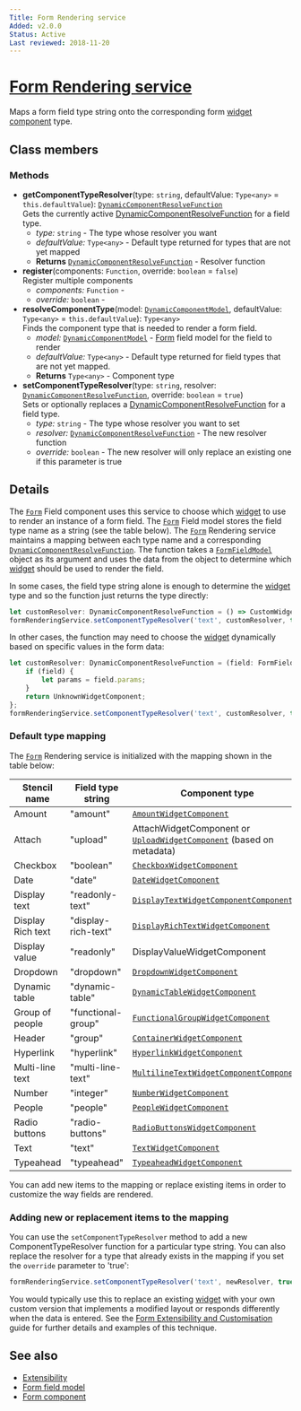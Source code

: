 ```yaml
---
Title: Form Rendering service
Added: v2.0.0
Status: Active
Last reviewed: 2018-11-20
---
```


# [Form Rendering service](../../../lib/core/src/lib/form/services/form-rendering.service.ts "Defined in form-rendering.service.ts")

Maps a form field type string onto the corresponding form [widget component](../../insights/components/widget.component.md) type.

## Class members

### Methods

-   **getComponentTypeResolver**(type: `string`, defaultValue: `Type<any>` = `this.defaultValue`): [`DynamicComponentResolveFunction`](lib/core/src/lib/common/services/dynamic-component-mapper.service.ts)<br/>
    Gets the currently active [DynamicComponentResolveFunction](lib/core/src/lib/common/services/dynamic-component-mapper.service.ts) for a field type.
    -   _type:_ `string`  - The type whose resolver you want
    -   _defaultValue:_ `Type<any>`  - Default type returned for types that are not yet mapped
    -   **Returns** [`DynamicComponentResolveFunction`](lib/core/src/lib/common/services/dynamic-component-mapper.service.ts) - Resolver function
-   **register**(components: `Function`, override: `boolean` = `false`)<br/>
    Register multiple components
    -   _components:_ `Function`  - 
    -   _override:_ `boolean`  - 
-   **resolveComponentType**(model: [`DynamicComponentModel`](lib/core/src/lib/common/services/dynamic-component-mapper.service.ts), defaultValue: `Type<any>` = `this.defaultValue`): `Type<any>`<br/>
    Finds the component type that is needed to render a form field.
    -   _model:_ [`DynamicComponentModel`](lib/core/src/lib/common/services/dynamic-component-mapper.service.ts)  - [Form](../../../lib/process-services/src/lib/task-list/models/form.model.ts) field model for the field to render
    -   _defaultValue:_ `Type<any>`  - Default type returned for field types that are not yet mapped.
    -   **Returns** `Type<any>` - Component type
-   **setComponentTypeResolver**(type: `string`, resolver: [`DynamicComponentResolveFunction`](lib/core/src/lib/common/services/dynamic-component-mapper.service.ts), override: `boolean` = `true`)<br/>
    Sets or optionally replaces a [DynamicComponentResolveFunction](lib/core/src/lib/common/services/dynamic-component-mapper.service.ts) for a field type.
    -   _type:_ `string`  - The type whose resolver you want to set
    -   _resolver:_ [`DynamicComponentResolveFunction`](lib/core/src/lib/common/services/dynamic-component-mapper.service.ts)  - The new resolver function
    -   _override:_ `boolean`  - The new resolver will only replace an existing one if this parameter is true

## Details

The [`Form`](../../../lib/process-services/src/lib/task-list/models/form.model.ts) Field component uses this service to choose which [widget](../../../lib/testing/src/lib/core/pages/form/widgets/widget.ts) to use to render an instance of a
form field. The [`Form`](../../../lib/process-services/src/lib/task-list/models/form.model.ts) Field model stores the field type name as a string (see the table below).
The [`Form`](../../../lib/process-services/src/lib/task-list/models/form.model.ts) Rendering service maintains a mapping between each type name and
a corresponding [`DynamicComponentResolveFunction`](lib/core/src/lib/common/services/dynamic-component-mapper.service.ts). The function takes a [`FormFieldModel`](../../core/models/form-field.model.md) object as its argument and
uses the data from the object to determine which [widget](../../../lib/testing/src/lib/core/pages/form/widgets/widget.ts) should be used to render the field.

In some cases, the field type string alone is enough to determine the [widget](../../../lib/testing/src/lib/core/pages/form/widgets/widget.ts) type and so the function
just returns the type directly:

```ts
let customResolver: DynamicComponentResolveFunction = () => CustomWidgetComponent;
formRenderingService.setComponentTypeResolver('text', customResolver, true);
```

In other cases, the function may need to choose the [widget](../../../lib/testing/src/lib/core/pages/form/widgets/widget.ts) dynamically based on
specific values in the form data:

```ts
let customResolver: DynamicComponentResolveFunction = (field: FormFieldModel): Type<{}> => {
    if (field) {
        let params = field.params;
    }
    return UnknownWidgetComponent;
};
formRenderingService.setComponentTypeResolver('text', customResolver, true);
```

### Default type mapping

The [`Form`](../../../lib/process-services/src/lib/task-list/models/form.model.ts) Rendering service is initialized with the mapping shown in the table below:

| Stencil name | Field type string | Component type |
| ------------ | ----------------- | -------------- |
| Amount | "amount" | [`AmountWidgetComponent`](../../../lib/core/src/lib/form/components/widgets/amount/amount.widget.ts) |
| Attach | "upload" | AttachWidgetComponent or [`UploadWidgetComponent`](../../../lib/process-services/src/lib/form/widgets/upload/upload.widget.ts) (based on metadata) |
| Checkbox | "boolean" | [`CheckboxWidgetComponent`](../../../lib/core/src/lib/form/components/widgets/checkbox/checkbox.widget.ts) |
| Date | "date" | [`DateWidgetComponent`](../../../lib/core/src/lib/form/components/widgets/date/date.widget.ts) |
| Display text | "readonly-text" | [`DisplayTextWidgetComponentComponent`](../../../lib/core/form/components/widgets/display-text/display-text.widget.ts) |
| Display Rich text | "display-rich-text" | [`DisplayRichTextWidgetComponent`](../../../lib/core/src/lib/form/components/widgets/display-rich-text/display-rich-text.widget.ts) |
| Display value | "readonly" | DisplayValueWidgetComponent |
| Dropdown | "dropdown" | [`DropdownWidgetComponent`](../../../lib/process-services/src/lib/form/widgets/dropdown/dropdown.widget.ts) |
| Dynamic table | "dynamic-table" | [`DynamicTableWidgetComponent`](../../../lib/process-services/src/lib/form/widgets/dynamic-table/dynamic-table.widget.ts) |
| Group of people | "functional-group" | [`FunctionalGroupWidgetComponent`](../../../lib/process-services/src/lib/form/widgets/functional-group/functional-group.widget.ts) |
| Header | "group" | [`ContainerWidgetComponent`](../../../lib/core/form/components/widgets/container/container.widget.ts) |
| Hyperlink | "hyperlink" | [`HyperlinkWidgetComponent`](../../../lib/core/src/lib/form/components/widgets/hyperlink/hyperlink.widget.ts) |
| Multi-line text | "multi-line-text" | [`MultilineTextWidgetComponentComponent`](../../../lib/core/src/lib/form/components/widgets/multiline-text/multiline-text.widget.ts) |
| Number | "integer" | [`NumberWidgetComponent`](../../../lib/core/src/lib/form/components/widgets/number/number.widget.ts) |
| People | "people" | [`PeopleWidgetComponent`](../../../lib/process-services/src/lib/form/widgets/people/people.widget.ts) |
| Radio buttons | "radio-buttons" | [`RadioButtonsWidgetComponent`](../../../lib/process-services/src/lib/form/widgets/radio-buttons/radio-buttons.widget.ts) |
| Text | "text" | [`TextWidgetComponent`](../../../lib/core/src/lib/form/components/widgets/text/text.widget.ts) |
| Typeahead | "typeahead" | [`TypeaheadWidgetComponent`](../../../lib/process-services/src/lib/form/widgets/typeahead/typeahead.widget.ts) |

You can add new items to the mapping or replace existing items in order to customize the way
fields are rendered.

### Adding new or replacement items to the mapping

You can use the `setComponentTypeResolver` method to add a new ComponentTypeResolver function for a
particular type string. You can also replace the resolver for a type that already exists in the mapping
if you set the `override` parameter to 'true':

```ts
formRenderingService.setComponentTypeResolver('text', newResolver, true);
```

You would typically use this to replace an existing [widget](../../../lib/testing/src/lib/core/pages/form/widgets/widget.ts) with your own custom version that
implements a modified layout or responds differently when the data is entered. See the
[Form Extensibility and Customisation](../../user-guide/extensibility.md) guide for further details and examples
of this technique.

## See also

-   [Extensibility](../../user-guide/extensibility.md)
-   [Form field model](../models/form-field.model.md)
-   [Form component](../components/form.component.md)
